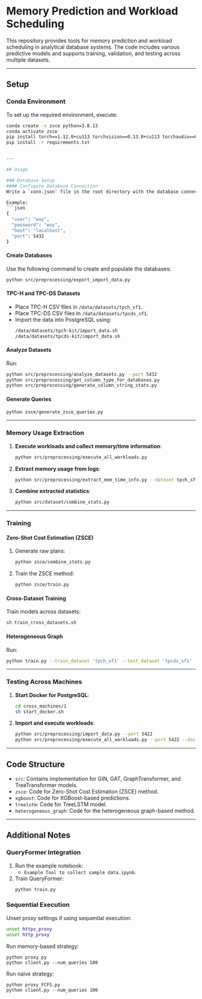 
# Memory Prediction and Workload Scheduling

This repository provides tools for memory prediction and workload scheduling in analytical database systems. The code includes various predictive models and supports training, validation, and testing across multiple datasets.

---

## Setup

### Conda Environment
To set up the required environment, execute:
```bash
conda create -n zsce python=3.8.13
conda activate zsce
pip install torch==1.12.0+cu113 torchvision==0.13.0+cu113 torchaudio==0.12.0 --extra-index-url https://download.pytorch.org/whl/cu113
pip install -r requirements.txt


---

## Usage

### Database Setup
#### Configure Database Connection
Write a `conn.json` file in the root directory with the database connection details.

Example:
```json
{
  "user": "wuy",
  "password": "wuy",
  "host": "localhost",
  "port": 5432
}
```

#### Create Databases
Use the following command to create and populate the databases:
```bash
python src/preprocessing/export_import_data.py
```

#### TPC-H and TPC-DS Datasets
- Place TPC-H CSV files in `/data/datasets/tpch_sf1`.
- Place TPC-DS CSV files in `/data/datasets/tpcds_sf1`.
- Import the data into PostgreSQL using:
  ```bash
  /data/datasets/tpch-kit/import_data.sh
  /data/datasets/tpcds-kit/import_data.sh
  ```

#### Analyze Datasets
Run:
```bash
python src/preprocessing/analyze_datasets.py --port 5432
python src/preprocessing/get_column_type_for_databases.py
python src/preprocessing/generate_column_string_stats.py
```

#### Generate Queries
```bash
python zsce/generate_zsce_queries.py
```

---

### Memory Usage Extraction
1. **Execute workloads and collect memory/time information**:
   ```bash
   python src/preprocessing/execute_all_workloads.py
   ```

2. **Extract memory usage from logs**:
   ```bash
   python src/preprocessing/extract_mem_time_info.py --dataset tpch_sf1 tpcds_sf1
   ```

3. **Combine extracted statistics**:
   ```bash
   python src/dataset/combine_stats.py
   ```

---

### Training

#### Zero-Shot Cost Estimation (ZSCE)
1. Generate raw plans:
   ```bash
   python zsce/combine_stats.py
   ```

2. Train the ZSCE method:
   ```bash
   python zsce/train.py
   ```

#### Cross-Dataset Training
Train models across datasets:
```bash
sh train_cross_datasets.sh
```

#### Heterogeneous Graph
Run:
```bash
python train.py --train_dataset 'tpch_sf1' --test_dataset 'tpcds_sf1'
```

---

### Testing Across Machines
1. **Start Docker for PostgreSQL**:
   ```bash
   cd cross_machines/1
   sh start_docker.sh
   ```

2. **Import and execute workloads**:
   ```bash
   python src/preprocessing/import_data.py --port 5422
   python src/preprocessing/execute_all_workloads.py --port 5422 --docker_name my_postgres_2
   ```

---

## Code Structure

- `src`: Contains implementation for GIN, GAT, GraphTransformer, and TreeTransformer models.
- `zsce`: Code for Zero-Shot Cost Estimation (ZSCE) method.
- `xgboost`: Code for XGBoost-based predictions.
- `treelstm`: Code for TreeLSTM model.
- `heterogeneous_graph`: Code for the heterogeneous graph-based method.

---

## Additional Notes

### QueryFormer Integration
1. Run the example notebook:
   - `Example Tool to collect sample data.ipynb`.
2. Train QueryFormer:
   ```bash
   python train.py
   ```

### Sequential Execution
Unset proxy settings if using sequential execution:
```bash
unset https_proxy
unset http_proxy
```
Run memory-based strategy:
```
python proxy.py
python client.py --num_queries 100
```

Run naive strategy:
```
python proxy_FCFS.py
python client.py --num_queries 100
```